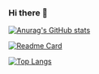 ### Hi there 👋

[![Anurag's GitHub stats](https://github-readme-stats.vercel.app/api?username=JBR-Bunjie&theme=prussian&show_icons=true)](https://github.com/anuraghazra/github-readme-stats)

[![Readme Card](https://github-readme-stats.vercel.app/api/pin/?username=JBR-Bunjie&theme=prussian&repo=JBR-Bunjie)](https://github.com/anuraghazra/github-readme-stats)

[![Top Langs](https://github-readme-stats.vercel.app/api/top-langs/?username=JBR-Bunjie&theme=prussian&show_icons=true)](https://github.com/anuraghazra/github-readme-stats)

<!--
**JBR-Bunjie/JBR-Bunjie** is a ✨ _special_ ✨ repository because its `README.md` (this file) appears on your GitHub profile.

Here are some ideas to get you started:

- 🔭 I’m currently working on ...
- 🌱 I’m currently learning ...
- 👯 I’m looking to collaborate on ...
- 🤔 I’m looking for help with ...
- 💬 Ask me about ...
- 📫 How to reach me: ...
- 😄 Pronouns: ...
- ⚡ Fun fact: ...
-->
